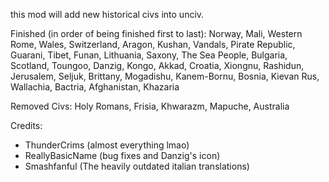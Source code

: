 this mod will add new historical civs into unciv.


Finished (in order of being finished first to last): Norway, Mali, Western Rome, Wales, Switzerland, Aragon, Kushan, Vandals, Pirate Republic, Guarani, Tibet, Funan, Lithuania, Saxony, The Sea People, Bulgaria, Scotland, Toungoo, Danzig, Kongo, Akkad, Croatia, Xiongnu, Rashidun, Jerusalem, Seljuk, Brittany, Mogadishu, Kanem-Bornu, Bosnia, Kievan Rus, Wallachia, Bactria, Afghanistan, Khazaria

Removed Civs: Holy Romans, Frisia, Khwarazm, Mapuche, Australia


Credits: 
- ThunderCrims (almost everything lmao)
- ReallyBasicName (bug fixes and Danzig's icon)
- Smashfanful (The heavily outdated italian translations)


